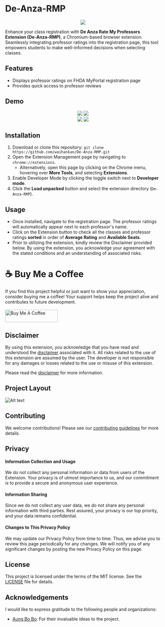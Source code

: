 # De-Anza-RMP

<div align="center">
    <img src="images/astronaut128.png">
</div>


Enhance your class registration with **De Anza Rate My Professors Extension (De-Anza-RMP)**, a Chromium-based browser extension. Seamlessly integrating professor ratings into the registration page, this tool empowers students to make well-informed decisions when selecting classes.

## Features

- Displays professor ratings on FHDA MyPortal registration page
- Provides quick access to professor reviews

## Demo

<div align="center">
    <img src="images/demo4.png">
    <img src="images/demo.png">
    <br>
    <div display="flex">
        <img src="images/demo2.png">
        <img src="images/demo3.png">
    </div>
</div>

## Installation

1. Download or clone this repository: `git clone https://github.com/waihankan/De-Anza-RMP.git`
2. Open the Extension Management page by navigating to `chrome://extensions`.
   - Alternatively, open this page by clicking on the Chrome menu, hovering over **More Tools**, and selecting **Extensions**.
3. Enable Developer Mode by clicking the toggle switch next to **Developer mode**.
4. Click the **Load unpacked** button and select the extension directory (`De-Anza-RMP`).

## Usage

- Once installed, navigate to the registration page. The professor ratings will automatically appear next to each professor's name.
- Click on the Extension button to check all the classes and professor ratings **sorted** in order of **Average Rating** and **Available Seats**.
- Prior to utilizing the extension, kindly review the Disclaimer provided below. By using the extension, you acknowledge your agreement with the stated conditions and an understanding of associated risks. 

# ☕ Buy Me a Coffee
If you find this project helpful or just want to show your appreciation, consider buying me a coffee! Your support helps keep the project alive and contributes to future development.
<br>
<br>
<a href="https://www.buymeacoffee.com/waihankan" target="_blank"><img src="https://cdn.buymeacoffee.com/buttons/v2/default-yellow.png" alt="Buy Me A Coffee" height="40" width="170"></a>

## Disclaimer

By using this extension, you acknowledge that you have read and understood the [disclaimer](DISCLAIMER.md) associated with it. All risks related to the use of this extension are assumed by the user. The developer is not responsible for any damages or losses related to the use or misuse of this extension.

Please read the [disclaimer](DISCLAIMER.md) for more information.



## Project Layout
![Alt text](images/abstraction.png)
## Contributing

We welcome contributions! Please see our [contributing guidelines](CONTRIBUTING.md) for more details.


## Privacy
#### Information Collection and Usage
We do not collect any personal information or data from users of the Extension. Your privacy is of utmost importance to us, and our commitment is to provide a secure and anonymous user experience.

#### Information Sharing
Since we do not collect any user data, we do not share any personal information with third parties. Rest assured, your privacy is our top priority, and your data remains confidential.

#### Changes to This Privacy Policy
We may update our Privacy Policy from time to time. Thus, we advise you to review this page periodically for any changes. We will notify you of any significant changes by posting the new Privacy Policy on this page.

## License

This project is licensed under the terms of the MIT license. See the [LICENSE](LICENSE) file for details.


## Acknowledgements

I would like to express gratitude to the following people and organizations:

- [Aung Bo Bo](https://github.com/aungbbo): For their invaluable ideas to the project.
